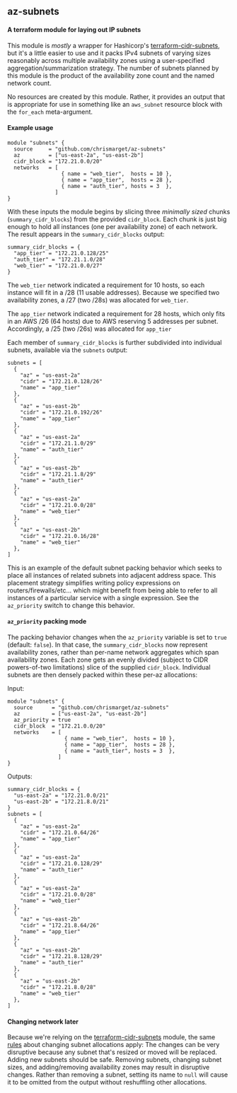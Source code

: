 ## az-subnets

#### A terraform module for laying out IP subnets

This module is *mostly* a wrapper for Hashicorp's
[terraform-cidr-subnets](https://github.com/hashicorp/terraform-cidr-subnets),
but it's a little easier to use and it packs IPv4 subnets of varying sizes
reasonably across multiple availability zones using a user-specified 
aggregation/summarization strategy. The number of subnets planned by this module
is the product of the availability zone count and the named network count.

No resources are created by this module. Rather, it provides an output that is
appropriate for use in something like an `aws_subnet` resource block with the
`for_each` meta-argument.

#### Example usage

````
module "subnets" {
  source     = "github.com/chrismarget/az-subnets"
  az         = ["us-east-2a", "us-east-2b"]
  cidr_block = "172.21.0.0/20"
  networks   = [
                 { name = "web_tier",  hosts = 10 },
                 { name = "app_tier",  hosts = 28 },
                 { name = "auth_tier", hosts = 3  },
               ]
}
````
With these inputs the module begins by slicing three *minimally sized* chunks
(`summary_cidr_blocks`) from the provided `cidr_block`. Each chunk is just big
enough to hold all instances (one per availability zone) of each network. The
result appears in the `summary_cidr_blocks` output:
```
summary_cidr_blocks = {
  "app_tier" = "172.21.0.128/25"
  "auth_tier" = "172.21.1.0/28"
  "web_tier" = "172.21.0.0/27"
}
```
The `web_tier` network indicated a requirement for 10 hosts, so each instance
will fit in a /28 (11 usable addresses). Because we specified two availability
zones, a /27 (two /28s) was allocated for `web_tier`.

The `app_tier` network indicated a requirement for 28 hosts, which only fits in
an AWS /26 (64 hosts) due to AWS reserving 5 addresses per subnet. Accordingly,
a /25 (two /26s) was allocated for `app_tier`

Each member of `summary_cidr_blocks` is further subdivided into individual subnets,
available via the `subnets` output:

```
subnets = [
  {
    "az" = "us-east-2a"
    "cidr" = "172.21.0.128/26"
    "name" = "app_tier"
  },
  {
    "az" = "us-east-2b"
    "cidr" = "172.21.0.192/26"
    "name" = "app_tier"
  },
  {
    "az" = "us-east-2a"
    "cidr" = "172.21.1.0/29"
    "name" = "auth_tier"
  },
  {
    "az" = "us-east-2b"
    "cidr" = "172.21.1.8/29"
    "name" = "auth_tier"
  },
  {
    "az" = "us-east-2a"
    "cidr" = "172.21.0.0/28"
    "name" = "web_tier"
  },
  {
    "az" = "us-east-2b"
    "cidr" = "172.21.0.16/28"
    "name" = "web_tier"
  },
]

```
This is an example of the default subnet packing behavior which seeks to place
all instances of related subnets into adjacent address space. This placement
strategy simplifies writing policy expressions on routers/firewalls/etc... which
might benefit from being able to refer to all instances of a particular service
with a single expression. See the `az_priority` switch to change this behavior.

#### `az_priority` packing mode

The packing behavior changes when the `az_priority` variable is set to `true`
(default: `false`). In that case, the `summary_cidr_blocks` now represent
availability zones, rather than per-name network aggregates which span
availability zones. Each zone gets an evenly divided (subject to CIDR
powers-of-two limitations) slice of the supplied `cidr_block`. Individual
subnets are then densely packed within these per-az allocations:

Input:
```
module "subnets" {
  source      = "github.com/chrismarget/az-subnets"
  az          = ["us-east-2a", "us-east-2b"]
  az_priority = true
  cidr_block  = "172.21.0.0/20"
  networks    = [
                  { name = "web_tier",  hosts = 10 },
                  { name = "app_tier",  hosts = 28 },
                  { name = "auth_tier", hosts = 3  },
                ]
}
```
Outputs:
```
summary_cidr_blocks = {
  "us-east-2a" = "172.21.0.0/21"
  "us-east-2b" = "172.21.8.0/21"
}
subnets = [
  {
    "az" = "us-east-2a"
    "cidr" = "172.21.0.64/26"
    "name" = "app_tier"
  },
  {
    "az" = "us-east-2a"
    "cidr" = "172.21.0.128/29"
    "name" = "auth_tier"
  },
  {
    "az" = "us-east-2a"
    "cidr" = "172.21.0.0/28"
    "name" = "web_tier"
  },
  {
    "az" = "us-east-2b"
    "cidr" = "172.21.8.64/26"
    "name" = "app_tier"
  },
  {
    "az" = "us-east-2b"
    "cidr" = "172.21.8.128/29"
    "name" = "auth_tier"
  },
  {
    "az" = "us-east-2b"
    "cidr" = "172.21.8.0/28"
    "name" = "web_tier"
  },
]
```
#### Changing network later
Because we're relying on the
[terraform-cidr-subnets](https://github.com/hashicorp/terraform-cidr-subnets)
module, the same
[rules](https://github.com/hashicorp/terraform-cidr-subnets#changing-networks-later)
about changing subnet allocations apply: The changes can be very disruptive
because any subnet that's resized or moved will be replaced. Adding new subnets
should be safe. Removing subnets, changing subnet sizes, and adding/removing
availability zones may result in disruptive changes. Rather than removing a
subnet, setting its name to `null` will cause it to be omitted from the output
without reshuffling other allocations.
